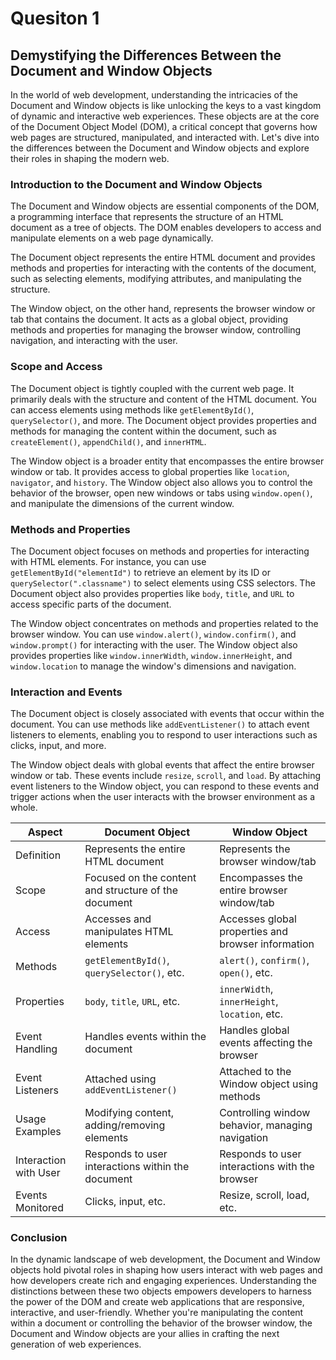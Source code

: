 


# Quesiton 1

## Demystifying the Differences Between the Document and Window Objects

In the world of web development, understanding the intricacies of the Document and Window objects is like unlocking the keys to a vast kingdom of dynamic and interactive web experiences. These objects are at the core of the Document Object Model (DOM), a critical concept that governs how web pages are structured, manipulated, and interacted with. Let's dive into the differences between the Document and Window objects and explore their roles in shaping the modern web.

###  Introduction to the Document and Window Objects

The Document and Window objects are essential components of the DOM, a programming interface that represents the structure of an HTML document as a tree of objects. The DOM enables developers to access and manipulate elements on a web page dynamically.

The Document object represents the entire HTML document and provides methods and properties for interacting with the contents of the document, such as selecting elements, modifying attributes, and manipulating the structure.

The Window object, on the other hand, represents the browser window or tab that contains the document. It acts as a global object, providing methods and properties for managing the browser window, controlling navigation, and interacting with the user.

###  Scope and Access

The Document object is tightly coupled with the current web page. It primarily deals with the structure and content of the HTML document. You can access elements using methods like `getElementById()`, `querySelector()`, and more. The Document object provides properties and methods for managing the content within the document, such as `createElement()`, `appendChild()`, and `innerHTML`.

The Window object is a broader entity that encompasses the entire browser window or tab. It provides access to global properties like `location`, `navigator`, and `history`. The Window object also allows you to control the behavior of the browser, open new windows or tabs using `window.open()`, and manipulate the dimensions of the current window.

###  Methods and Properties

The Document object focuses on methods and properties for interacting with HTML elements. For instance, you can use `getElementById("elementId")` to retrieve an element by its ID or `querySelector(".classname")` to select elements using CSS selectors. The Document object also provides properties like `body`, `title`, and `URL` to access specific parts of the document.

The Window object concentrates on methods and properties related to the browser window. You can use `window.alert()`, `window.confirm()`, and `window.prompt()` for interacting with the user. The Window object also provides properties like `window.innerWidth`, `window.innerHeight`, and `window.location` to manage the window's dimensions and navigation.

###  Interaction and Events

The Document object is closely associated with events that occur within the document. You can use methods like `addEventListener()` to attach event listeners to elements, enabling you to respond to user interactions such as clicks, input, and more.

The Window object deals with global events that affect the entire browser window or tab. These events include `resize`, `scroll`, and `load`. By attaching event listeners to the Window object, you can respond to these events and trigger actions when the user interacts with the browser environment as a whole.



| Aspect                  | Document Object                                       | Window Object                                       |
|-------------------------|--------------------------------------------------------|-----------------------------------------------------|
| Definition              | Represents the entire HTML document                   | Represents the browser window/tab                  |
| Scope                   | Focused on the content and structure of the document | Encompasses the entire browser window/tab          |
| Access                  | Accesses and manipulates HTML elements                | Accesses global properties and browser information |
| Methods                 | `getElementById()`, `querySelector()`, etc.          | `alert()`, `confirm()`, `open()`, etc.              |
| Properties              | `body`, `title`, `URL`, etc.                         | `innerWidth`, `innerHeight`, `location`, etc.      |
| Event Handling         | Handles events within the document                   | Handles global events affecting the browser       |
| Event Listeners        | Attached using `addEventListener()`                | Attached to the Window object using methods       |
| Usage Examples         | Modifying content, adding/removing elements          | Controlling window behavior, managing navigation  |
| Interaction with User  | Responds to user interactions within the document    | Responds to user interactions with the browser    |
| Events Monitored       | Clicks, input, etc.                                 | Resize, scroll, load, etc.                        |


###  Conclusion

In the dynamic landscape of web development, the Document and Window objects hold pivotal roles in shaping how users interact with web pages and how developers create rich and engaging experiences. Understanding the distinctions between these two objects empowers developers to harness the power of the DOM and create web applications that are responsive, interactive, and user-friendly. Whether you're manipulating the content within a document or controlling the behavior of the browser window, the Document and Window objects are your allies in crafting the next generation of web experiences.